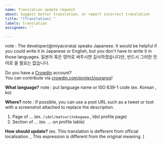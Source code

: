 ```yaml
---
name: Translation update request
about: Suggest better translation, or report incorrect translation
title: "[Translation] "
labels: translation
assignees: ''

---
```


note : The developer(@miyacorata) speaks Japanese.
It would be helpful if you could write it in Japanese or English, but you don't have to write it in those languages.
일본어 혹은 영어로 써주시면 감사하겠습니다만, 반드시 그러한 언어로 쓸 필요는 없습니다.

Do you have a [Crowdin](https://crowdin.com/) account?  
You can contribute via [crowdin.com/project/ouranos](https://crowdin.com/project/ouranos)!

**What language?**
note : put language name or ISO 639-1 code (ex. Korean , ko)

**Where?**
note : If possible, you can use a post URL such as a tweet or toot with a screenshot attached to replace the description.

1. Page of ... (ex. `/idol/matsuritokugawa` , Idol profile page)
1. Section of ... (ex. ... on profile table)

**How should update?**
(ex. This translation is defferent from official localisation. , This expression is different from the original meaning. )
